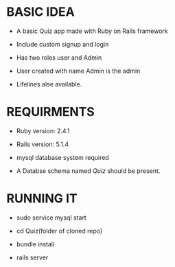 
BASIC IDEA
==========

+ A basic Quiz app made with Ruby on Rails framework

+ Include custom signup and login

+ Has two roles user and Admin

+ User created with name Admin is the admin

+ Lifelines alse available.

REQUIRMENTS
===========

* Ruby version: 2.4.1

* Rails version: 5.1.4

* mysql database system required

* A Databse schema named *Quiz* should be present.

RUNNING IT
==========

* sudo service mysql start

* cd Quiz(folder of cloned repo)

* bundle install

* rails server
